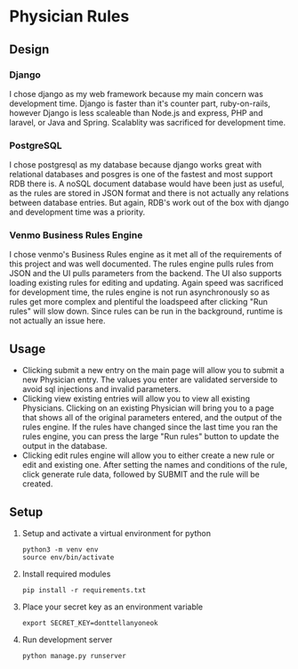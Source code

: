 # Physician Rules
## Design
### Django
I chose django as my web framework because my main concern was development time. Django is faster than it's counter part, ruby-on-rails, however Django is less scaleable than Node.js and express, PHP and laravel, or Java and Spring. Scalablity was sacrificed for development time.
### PostgreSQL
I chose postgresql as my database because django works great with relational databases and posgres is one of the fastest and most support RDB there is. A noSQL document database would have been just as useful, as the rules are stored in JSON format and there is not actually any relations between database entries. But again, RDB's work out of the box with django and development time was a priority.
### Venmo Business Rules Engine
I chose venmo's Business Rules engine as it met all of the requirements of this project and was well documented. The rules engine pulls rules from JSON and the UI pulls parameters from the backend. The UI also supports loading existing rules for editing and updating. Again speed was sacrificed for development time, the rules engine is not run asynchronously so as rules get more complex and plentiful the loadspeed after clicking "Run rules" will slow down. Since rules can be run in the background, runtime is not actually an issue here.
## Usage
* Clicking submit a new entry on the main page will allow you to submit a new Physician entry. The values you enter are validated serverside to avoid sql injections and invalid parameters.
* Clicking view existing entries will allow you to view all existing Physicians. Clicking on an existing Physician will bring you to a page that shows all of the original parameters entered, and the output of the rules engine. If the rules have changed since the last time you ran the rules engine, you can press the large "Run rules" button to update the output in the database.
* Clicking edit rules engine will allow you to either create a new rule or edit and existing one. After setting the names and conditions of the rule, click generate rule data, followed by SUBMIT and the rule will be created. 

## Setup
1. Setup and activate a virtual environment for python
    ```
    python3 -m venv env
    source env/bin/activate
    ```
1. Install required modules
    ```
    pip install -r requirements.txt
    ```
1. Place your secret key as an environment variable
    ```
    export SECRET_KEY=donttellanyoneok
    ```
1. Run development server
    ```
    python manage.py runserver
    ```
